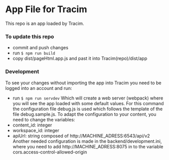 # App File for Tracim

This repo is an app loaded by Tracim.

### To update this repo
- commit and push changes
- run `$ npm run build`
- copy dist/pageHtml.app.js and past it into Tracim(repo)/dist/app

### Development
To see your changes without importing the app into Tracim you need to be logged into an account and run:
- run `$ npm run servdev`
Which will create a web server (webpack) where you will see the app loaded with some default values.
For this command the configuration file debug.js is used which follows the template of the file debug.sample.js. To adapt the configuration to your content, you need to change the variables:
 - content_id: integer
 - workspace_id: integer
 - apiUrl: string composed of http://MACHINE_ADRESS:6543/api/v2
Another needed configuration is made in the backend/development.ini, where you need to add http://MACHINE_ADRESS:8075 in to the variable cors.access-control-allowed-origin
